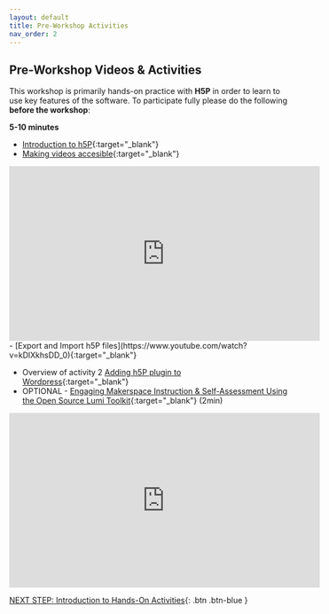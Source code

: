 ```yaml
---
layout: default
title: Pre-Workshop Activities
nav_order: 2
---
```

## Pre-Workshop Videos & Activities
This workshop is primarily hands-on practice with **H5P** in order to learn to use key features of the software. To participate fully please do the following **before the workshop**:


**5-10 minutes**<br>
- [Introduction to h5P](https://www.youtube.com/watch?v=jAnkWFBXW_o){:target="_blank"}<br>
- [Making videos accesible](https://www.youtube.com/watch?v=0wMEqf6Rjeg){:target="_blank"}<br>
<iframe width="560" height="315" src="https://www.youtube.com/embed/0wMEqf6Rjeg?si=-wEOTgfJJkSlZdXo" title="YouTube video player" frameborder="0" allow="accelerometer; autoplay; clipboard-write; encrypted-media; gyroscope; picture-in-picture; web-share" referrerpolicy="strict-origin-when-cross-origin" allowfullscreen></iframe><br>
- [Export and Import h5P files](https://www.youtube.com/watch?v=kDlXkhsDD_0){:target="_blank"}<br>

- Overview of activity 2 [Adding h5P plugin to Wordpress](https://www.youtube.com/watch?v=4n7gfHmNUGc){:target="_blank"}<br>
- OPTIONAL - [Engaging Makerspace Instruction & Self-Assessment Using the Open Source Lumi Toolkit](https://www.youtube.com/watch?v=7KqNbzQkq9U){:target="_blank"} (2min)<br>
<iframe width="560" height="315" src="https://www.youtube.com/embed/7KqNbzQkq9U?si=jXnTbV84waAU9J5K" title="YouTube video player" frameborder="0" allow="accelerometer; autoplay; clipboard-write; encrypted-media; gyroscope; picture-in-picture; web-share" referrerpolicy="strict-origin-when-cross-origin" allowfullscreen></iframe>

[NEXT STEP: Introduction to Hands-On Activities](activities-intro.html){: .btn .btn-blue }
